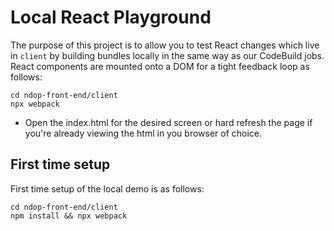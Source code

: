 # Local React Playground

The purpose of this project is to allow you to test React changes which live in `client` by building bundles locally in the same way as our CodeBuild jobs. React components are mounted onto a DOM for a tight feedback loop as follows:

```
cd ndop-front-end/client
npx webpack
```
* Open the index.html for the desired screen or hard refresh the page if you're already viewing the html in you browser of choice.


## First time setup
First time setup of the local demo is as follows:
```
cd ndop-front-end/client
npm install && npx webpack
```
